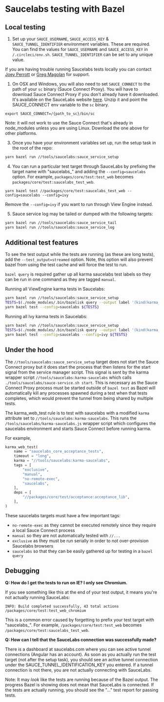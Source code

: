 # Saucelabs testing with Bazel

## Local testing

1. Set up your `SAUCE_USERNAME`, `SAUCE_ACCESS_KEY` & `SAUCE_TUNNEL_IDENTIFIER` environment variables.
These are required. You can find the values for `SAUCE_USERNAME` and `SAUCE_ACCESS_KEY` in `/.circleci/env.sh`. `SAUCE_TUNNEL_IDENTIFIER` can be set to any unique value.

If you are having trouble running Saucelabs tests locally you can contact [Joey Perrott](https://github.com/josephperrott) or [Greg Magolan](https://github.com/gregmagolan) for support.

1. On OSX and Windows, you will also need to set `SAUCE_CONNECT` to the path of your `sc` binary (Sauce Connect Proxy).
You will have to download Sauce Connect Proxy if you don't already have it downloaded. 
It's available on the SauceLabs website [here](https://wiki.saucelabs.com/display/DOCS/Downloading+Sauce+Connect+Proxy).
Unzip it and point the SAUCE_CONNECT env variable to the `sc` binary.

```
export SAUCE_CONNECT=/{path_to_sc}/bin/sc
```

Note: it will not work to use the Sauce Connect that's already in node_modules unless you are using Linux. 
Download the one above for other platforms.

3. Once you have your environment variables set up, run the setup task in the root of the repo:

``` bash
yarn bazel run //tools/saucelabs:sauce_service_setup
```

4. You can run a particular test target through SauceLabs by prefixing the target name with "saucelabs_" and adding the `--config=saucelabs` option.
For example, `packages/core/test:test_web` becomes `packages/core/test:saucelabs_test_web`.

```
yarn bazel test //packages/core/test:saucelabs_test_web --config=saucelabs --config=ivy
```

Remove the `--config=ivy` if you want to run through View Engine instead. 

5. Sauce service log may be tailed or dumped with the following targets:

``` bash
yarn bazel run //tools/saucelabs:sauce_service_tail
yarn bazel run //tools/saucelabs:sauce_service_log
```


## Additional test features

To see the test output while the tests are running (as these are long tests), add the `--test_output=streamed` option. 
Note, this option will also prevent bazel from using the test cache and will force the test to run.

`bazel query` is required gather up all karma saucelabs test labels so they can be run in one command as they are tagged `manual`.

Running all ViewEngine karma tests in Saucelabs:

``` bash
yarn bazel run //tools/saucelabs:sauce_service_setup
TESTS=$(./node_modules/.bin/bazelisk query --output label '(kind(karma_web_test, ...) intersect attr("tags", "saucelabs", ...)) except attr("tags", "ivy-only", ...) except attr("tags", "fixme-saucelabs-ve", ...)')
yarn bazel test --config=saucelabs ${TESTS}
```

Running all Ivy karma tests in Saucelabs:

``` bash
yarn bazel run //tools/saucelabs:sauce_service_setup
TESTS=$(./node_modules/.bin/bazelisk query --output label '(kind(karma_web_test, ...) intersect attr("tags", "saucelabs", ...)) except attr("tags", "no-ivy-aot", ...) except attr("tags", "fixme-saucelabs-ivy", ...)')
yarn bazel test --config=saucelabs --config=ivy ${TESTS}
```

## Under the hood

The `//tools/saucelabs:sauce_service_setup` target does not start the Sauce Connect proxy but it does start the process that then listens for the start signal from the service manager script. 
This signal is sent by the karma wrapper script `//tools/saucelabs:karma-saucelabs` which calls `./tools/saucelabs/sauce-service.sh start`. 
This is necessary as the Sauce Connect Proxy process must be started outside of `bazel test` as Bazel will automatically kill any processes spawned during a test when that tests completes, which would prevent the tunnel from being shared by multiple tests.

The karma_web_test rule is to test with saucelabs with a modified `karma` attribute set to
`//tools/saucelabs:karma-saucelabs`. This runs the `/tools/saucelabs/karma-saucelabs.js` wrapper
script which configures the saucelabs environment and starts Sauce Connect before running karma.

For example,

``` python
karma_web_test(
    name = "saucelabs_core_acceptance_tests",
    timeout = "long",
    karma = "//tools/saucelabs:karma-saucelabs",
    tags = [
        "exclusive",
        "manual",
        "no-remote-exec",
        "saucelabs",
    ],
    deps = [
        "//packages/core/test/acceptance:acceptance_lib",
    ],
)
```

These saucelabs targets must have a few important tags:
*  `no-remote-exec` as they cannot be executed remotely since they require a local Sauce Connect process
*  `manual` so they are not automatically tested with `//...`
*  `exclusive` as they must be run serially in order to not over-provision Saucelabs browsers
*  `saucelabs` so that they can be easily gathered up for testing in a `bazel query`

## Debugging

**Q: How do I get the tests to run on IE? I only see Chromium.**

If you see something like this at the end of your test output, it means you're not actually running SauceLabs: 

```
INFO: Build completed successfully, 43 total actions
/packages/core/test:test_web_chromium
``` 

This is a common error caused by forgetting to prefix your test target with "saucelabs_".
For example, `/packages/core/test:test_web` becomes `/packages/core/test:saucelabs_test_web`.

**Q: How can I tell that the SauceLabs connection was successfully made?**

There is a dashboard at saucelabs.com where you can see active tunnel connections (Angular has an account).
As soon as you actually run the test target (not after the setup task), you should see an active tunnel connection under the SAUCE_TUNNEL_IDENTIFICATION_KEY you entered. 
If a tunnel connection is not there, you are not actually connecting with SauceLabs.

Note: It may *look* like the tests are running because of the Bazel output. 
The progress Bazel is showing does not mean that SauceLabs is connected.
If the tests are actually running, you should see the "..." test report for passing tests.
